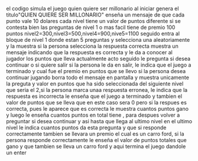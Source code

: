 el codigo simula el juego quien quiere ser millonario
al iniciar genera el titulo"QUIEN QUIERE SER MILLONARIO"
enseña un mensaje de que cada punto vale 10 dolares 
cada nivel tiene un valor de puntos diferente si se contesta bien
las preguntas de nivel 1 o mas facil tiene de premio 100 puntos
nivel2=300,nivel3=500,nivel4=900,nive5=1100
seguido entra al bloque de  nivel 1 donde estan 5 preguntas y selecciona una aleatoriamente y la muestra
si la persona selecciona la respuesta correcta 
muestra un mensaje indicando que la respuesta es correcta y le da a conocer al jugador los puntos que lleva actualmente 
acto seguido le pregunta si desea continuar o si quiere salir
si la persona le da en salir, le indica que el juego a terminado y  cual fue el premio en puntos que se llevo
si la persona desea continuar jugando
borra todo el mensaje en pantalla y muestra unicamente la preguta  y valor en puntos  que ha sido seleccionada del siguiente nivel
que seria el 2,si la persona marca unaa respuesta erronea, le indica que la respuesta es incorrecta
le enseña que el juego a terminado y tambien el valor de puntos que se lleva que en este caso sera  0 
pero si la respues es correcta, pues le aparece que es correcta  le muestra cuantos puntos gano y luego
le enseña cuantos puntos en total tiene , para despues volver a preguntar si desea continuar y asi hasta que llega al ultimo nivel
en el ultimo nivel  le indica cuantos puntos da esta pregunta y que si responde  correctamente tambien se llevara un premio 
el cual es un carro ford, si la persona responde correctamente le enseña el valor de puntos totales que gano y que tambien se lleva un carro ford
y aqui termina el juego dandole un enter


